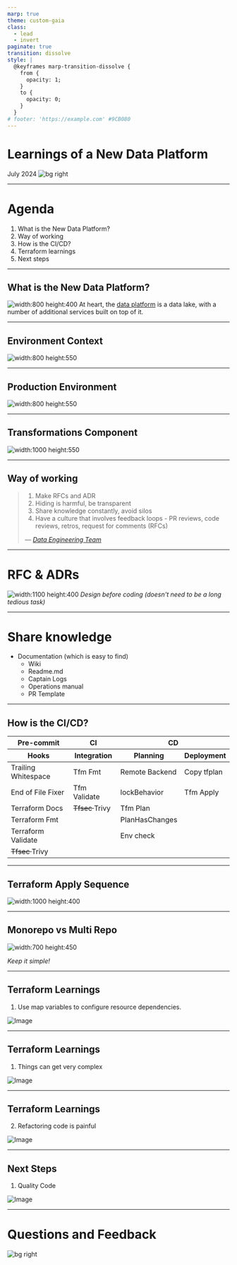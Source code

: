```yaml
---
marp: true
theme: custom-gaia
class:
  - lead
  - invert
paginate: true
transition: dissolve
style: |
  @keyframes marp-transition-dissolve {
    from {
      opacity: 1;
    }
    to {
      opacity: 0;
    }
  }
# footer: 'https://example.com' #9CB080
---
```

<!-- _class: lead invert -->
<!-- _backgroundColor:  #9CB080 -->
<!-- _footer: Data Team @ TBAuctions -->

# Learnings of a New Data Platform
July 2024
![bg right](./img/tbauctions-logo.png)

---

<!-- _class: invert -->
<!-- _backgroundColor: #260F1C -->

# Agenda


1. What is the New Data Platform?
1. Way of working
1. How is the CI/CD?
1. Terraform learnings 
1. Next steps


---

<!-- _class: lead -->

## What is the New Data Platform?
<!-- Can also do a multiline
comment that will show in notes -->

![width:800 height:400](./img/data-platform-system_context.png)
At heart, the [data platform](https://www.notion.so/tbauctions/Data-Platform-Architecture-bfab95f56f394cc4b7b9e9d0ef7eafd7?pvs=4#eef2c1caeca04e1ab7b98dcce24079f7) is a data lake, with a number of additional services built on top of it.
<!-- _footer: C4 Architecture - System View -->
---
<!-- _class: lead-->

## Environment Context
![width:800 height:550](./img/data-platform-environment_context.png)

<!-- _footer: C4 Architecture - System View -->

---
<!-- _class: lead-->

## Production Environment
![width:800 height:550](./img/data-platform-container_context_data_prod.png)

<!-- _footer: C4 Architecture - Container View -->

---
<!-- _class: lead-->

## Transformations Component
![width:1000 height:550](./img/data-platform-component_transformation.png)

<!-- _footer: C4 Architecture - Component View -->

---
<!-- _class: lead invert -->



## Way of working
<!-- _backgroundColor: #260F1C -->

>1. Make RFCs and ADR
>1. Hiding is harmful, be transparent
>1. Share knowledge constantly, avoid silos
>1. Have a culture that involves feedback loops - PR reviews, code reviews, retros, request for comments (RFCs)
>
> — *[Data Engineering Team](https://www.notion.so/tbauctions/Engineering-ac362ef5bd78478f9c9f728698b1a3b6?pvs=4)*

---

<!-- _class: default -->

# RFC & ADRs
![width:1100 height:400](./img/data-platform-learnings_slides_excalidraw_rfc_adr.png)
*Design before coding (doesn't need to be a long tedious task)*


---

<!-- _class: invert -->
<!-- _backgroundColor: #260F1C -->
<!-- _footer: Way of Working -->

# Share knowledge

- Documentation (which is easy to find)
  - Wiki
  - Readme.md
  - Captain Logs
  - Operations manual
  - PR Template

---
<!-- _class: lead -->

## How is the CI/CD?


<table>
<thead>
<tr><th >Pre-commit</th><th >CI</th><th colspan="2">CD</th></tr>
</thead>
<thead >
<tr><th class="second-header">Hooks</th><th class="second-header">Integration</th><th class="second-header">Planning</th><th class="second-header">Deployment</th></tr>
</thead>
<tbody>
<tr><td>Trailing Whitespace</td><td>Tfm Fmt</td><td> Remote Backend </td><td> Copy tfplan </td></tr>
<tr><td>End of File Fixer</td><td>Tfm Validate</td><td> lockBehavior  </td><td> Tfm Apply </td></tr>
<tr><td>Terraform Docs</td><td><del> Tfsec </del> Trivy </td><td> Tfm Plan</td><td>  </td></tr>
<tr><td>Terraform Fmt</td><td> </td><td> PlanHasChanges </td><td>  </td></tr>
<tr><td>Terraform Validate</td><td> </td><td> Env check </td><td>  </td></tr>
<tr><td><del> Tfsec </del>  Trivy </td><td> </td><td> </td><td>  </td></tr>
</tbody>
</table>

<!-- _footer: CI/CD Infrastructure -->

---

<!-- _class: lead -->

## Terraform Apply Sequence

![width:1000 height:400](./img/data-platform-terraform-apply.png)
<!-- _footer: CI/CD Infrastructure -->


---

<!-- class: lead -->
## Monorepo vs Multi Repo
<!-- Can also do a multiline
comment that will show in notes -->
![width:700 height:450](./img/mono_vs_multi.png)

*Keep it simple!*

---

<!-- class: invert  -->
<!-- _backgroundColor: #260F1C -->

## Terraform Learnings
1. Use map variables to configure resource dependencies.

![Image](https://picsum.photos/600/400)


---

<!-- class: invert  -->
<!-- _backgroundColor: #260F1C -->

## Terraform Learnings
1. Things can get very complex

![Image](https://picsum.photos/600/400)

---


<!-- class: invert  -->
<!-- _backgroundColor: #260F1C -->

## Terraform Learnings
2. Refactoring code is painful

![Image](https://picsum.photos/600/400)

---


<!-- class: invert  -->
<!-- _backgroundColor: #260F1C -->

## Next Steps
1. Quality Code

![Image](https://picsum.photos/600/400)

---

<!-- _class: lead invert -->
<!-- _backgroundColor:  #9CB080 -->
<!-- _footer: Data Team @ TBAuctions -->

# Questions and Feedback

![bg right](https://picsum.photos/1000/1000)
